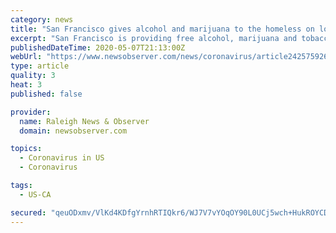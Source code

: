 ```yaml
---
category: news
title: "San Francisco gives alcohol and marijuana to the homeless on lockdown in hotels | Raleigh News & Observer"
excerpt: "San Francisco is providing free alcohol, marijuana and tobacco to homeless people to help them with substance abuse addictions as they quarantine during the coronavirus pandemic, media outlets reported."
publishedDateTime: 2020-05-07T21:13:00Z
webUrl: "https://www.newsobserver.com/news/coronavirus/article242575926.html"
type: article
quality: 3
heat: 3
published: false

provider:
  name: Raleigh News & Observer
  domain: newsobserver.com

topics:
  - Coronavirus in US
  - Coronavirus

tags:
  - US-CA

secured: "qeuODxmv/VlKd4KDfgYrnhRTIQkr6/WJ7V7vYOqOY90L0UCj5wch+HukROYCD9DuBVsNjs62FwmApsN+fEbzNZEYm5sB0i6EXc9R/e6AL50rvPn0KBM1Lptpg5jUgRe59FNdiwvWXeI1PTaygKrg/rpu6JnwYnpQvZoExcg4nxlw8xcRUZsTDHWS3dS2XES+J+wwoqyg140myROVSHZ+CimNmVLo4OPMW3OVu04xnpJPJMROd7dKndwIhUIdpoozFqizwk7DYXcFUv12qbpDTIlEpWMIVi4tdAqFsUTSKAKgbybCZ2+RQZXDfzau/OQQZVqkva79uQn8fIq+qhbkVnt5ofrLRDuNkKYQnJLdJBQMRRm2r9mYM+K9VoqLrUh0hExXhu8oDbI801QXWVrft+g/5E2yoc6t2zbiwVe5LWg2rXsVl/orVoRnxKJxGOBWQ+eUrKMtoULzswZdRBa/h7tyWMKrFazmP7ZGpvjIw4w=;xdIs+wqYXLyBuRLUWhTDRA=="
---
```


